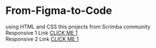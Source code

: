 # From-Figma-to-Code
using HTML and CSS this projects from Scrimba community  <br/>
Responsive 1 Link <a href="https://fluffy-macaron-1d309f.netlify.app/">CLICK ME 1 </a> <br/>
Responsive 2 Link <a href="https://serene-madeleine-53c1d8.netlify.app/">CLICK ME 1 </a>

